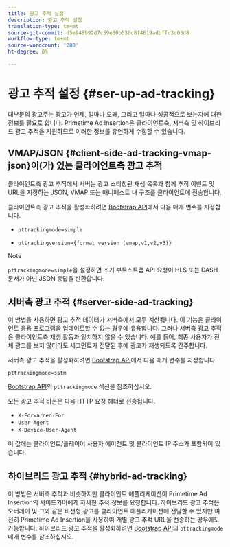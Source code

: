 ```yaml
---
title: 광고 추적 설정
description: 광고 추적 설정
translation-type: tm+mt
source-git-commit: d5e948992d7c59e80b530c8f4619adbffc3c03d8
workflow-type: tm+mt
source-wordcount: '280'
ht-degree: 0%

---
```



# 광고 추적 설정 {#ser-up-ad-tracking}

대부분의 광고주는 광고가 언제, 얼마나 오래, 그리고 얼마나 성공적으로 보는지에 대한 정보를 필요로 합니다. Primetime Ad Insertion은 클라이언트측, 서버측 및 하이브리드 광고 추적을 지원하므로 이러한 정보를 유연하게 수집할 수 있습니다.

## VMAP/JSON {#client-side-ad-tracking-vmap-json}이(가) 있는 클라이언트측 광고 추적

클라이언트측 광고 추적에서 서버는 광고 스티칭된 재생 목록과 함께 추적 이벤트 및 URL을 지정하는 JSON, VMAP 또는 매니페스트 내 구조를 클라이언트에 전송합니다.

클라이언트측 광고 추적을 활성화하려면 [Bootstrap API](/help/primetime-ad-insertion/technical-reference/bootstrap-api.md)에서 다음 매개 변수를 지정합니다.

* `pttrackingmode=simple`

* `pttrackingversion={format version (vmap,v1,v2,v3)}`

>[!NOTE]
>
>`pttrackingmode=simple`을 설정하면 초기 부트스트랩 API 요청이 HLS 또는 DASH 문서가 아닌 JSON 응답을 반환합니다.

<!-- **Daniel to check. The specified file in this statement does not exist.** 
More information about `pttrackingmode`, `pttrackingversion` formats, can be found in [API Reference: Manifest server query parameters](manifest-server-query-parameters.md). -->

<!--Show examples of how to request a sidecar] -->

## 서버측 광고 추적 {#server-side-ad-tracking}

이 방법을 사용하면 광고 추적 데이터가 서버측에서 모두 계산됩니다. 이 기능은 클라이언트 응용 프로그램을 업데이트할 수 없는 경우에 유용합니다. 그러나 서버측 광고 추적은 클라이언트측 재생 활동과 일치하지 않을 수 있습니다. 예를 들어, 최종 사용자가 전체 광고를 보지 않더라도 세그먼트가 전달된 후에 광고가 재생되도록 간주합니다.

서버측 광고 추적을 활성화하려면 [Bootstrap API](/help/primetime-ad-insertion/technical-reference/bootstrap-api.md)에서 다음 매개 변수를 지정합니다.

`pttrackingmode=sstm`

[Bootstrap API](/help/primetime-ad-insertion/technical-reference/bootstrap-api.md)의 `pttrackingmode` 섹션을 참조하십시오.

모든 광고 추적 비콘은 다음 HTTP 요청 헤더로 전송됩니다.

* `X-Forwarded-For`
* `User-Agent`
* `X-Device-User-Agent`

이 값에는 클라이언트/플레이어 사용자 에이전트 및 클라이언트 IP 주소가 포함되어 있습니다.

## 하이브리드 광고 추적 {#hybrid-ad-tracking}

이 방법은 서버측 추적과 비슷하지만 클라이언트 애플리케이션이 Primetime Ad Insertion의 사이드카어에게 자세한 추적 정보를 요청합니다. 하이브리드 광고 추적은 오버레이 및 그와 같은 비선형 광고를 클라이언트 애플리케이션에 전달할 수 있지만 여전히 Primetime Ad Insertion을 사용하여 개별 광고 추적 URL을 전송하는 경우에도 가능합니다.
하이브리드 광고 추적을 활성화하려면 [Bootstrap API](/help/primetime-ad-insertion/technical-reference/bootstrap-api.md)의 `pttrackingmode` 매개 변수를 참조하십시오.
